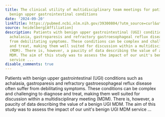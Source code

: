 ```yaml
---
title: The clinical utility of multidisciplinary team meetings for patients with complex
  benign upper gastrointestinal conditions
date: '2024-09-20'
linkTitle: https://pubmed.ncbi.nlm.nih.gov/39300804/?utm_source=curl&utm_medium=rss&utm_campaign=pubmed-2&utm_content=1FakS-2QOkCT8HsMOQP1bCRQ4YzyumYOmxmF0moLsQ3dFB1E9V&fc=20220326224207&ff=20240921200343&v=2.18.0.post9+e462414
source: heidelberg[Affiliation]
description: Patients with benign upper gastrointestinal (UGI) conditions such as
  achalasia, gastroparesis and refractory gastroesophageal reflux disease often suffer
  from debilitating symptoms. These conditions can be complex and challenging to diagnose
  and treat, making them well suited for discussion within a multidisciplinary meeting
  (MDM). There is, however, a paucity of data describing the value of a benign UGI
  MDM. The aim of this study was to assess the impact of our unit's benign UGI MDM
  service ...
disable_comments: true
---
```

Patients with benign upper gastrointestinal (UGI) conditions such as achalasia, gastroparesis and refractory gastroesophageal reflux disease often suffer from debilitating symptoms. These conditions can be complex and challenging to diagnose and treat, making them well suited for discussion within a multidisciplinary meeting (MDM). There is, however, a paucity of data describing the value of a benign UGI MDM. The aim of this study was to assess the impact of our unit's benign UGI MDM service ...